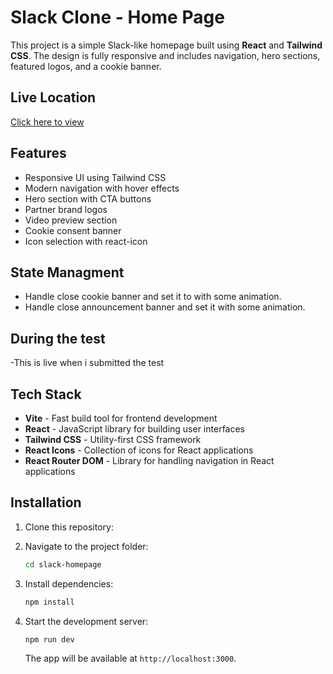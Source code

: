 # Slack Clone - Home Page

This project is a simple Slack-like homepage built using **React** and **Tailwind CSS**. The design is fully responsive and includes navigation, hero sections, featured logos, and a cookie banner.

## Live Location
[Click here to view](https://incredible-cajeta-819667.netlify.app/)

## Features
- Responsive UI using Tailwind CSS
- Modern navigation with hover effects
- Hero section with CTA buttons
- Partner brand logos
- Video preview section
- Cookie consent banner
- Icon selection with react-icon

## State Managment
- Handle close cookie banner and set it to with some animation.
- Handle close announcement banner and set it with some animation.

## During the test
-This is live when i submitted the test


## Tech Stack
- **Vite** - Fast build tool for frontend development
- **React** - JavaScript library for building user interfaces
- **Tailwind CSS** - Utility-first CSS framework
- **React Icons** - Collection of icons for React applications
- **React Router DOM** - Library for handling navigation in React applications

## Installation
1. Clone this repository:
  
2. Navigate to the project folder:
   ```sh
   cd slack-homepage
   ```
3. Install dependencies:
   ```sh
   npm install
   ```
4. Start the development server:
   ```sh
   npm run dev
   ```
   The app will be available at `http://localhost:3000`.

